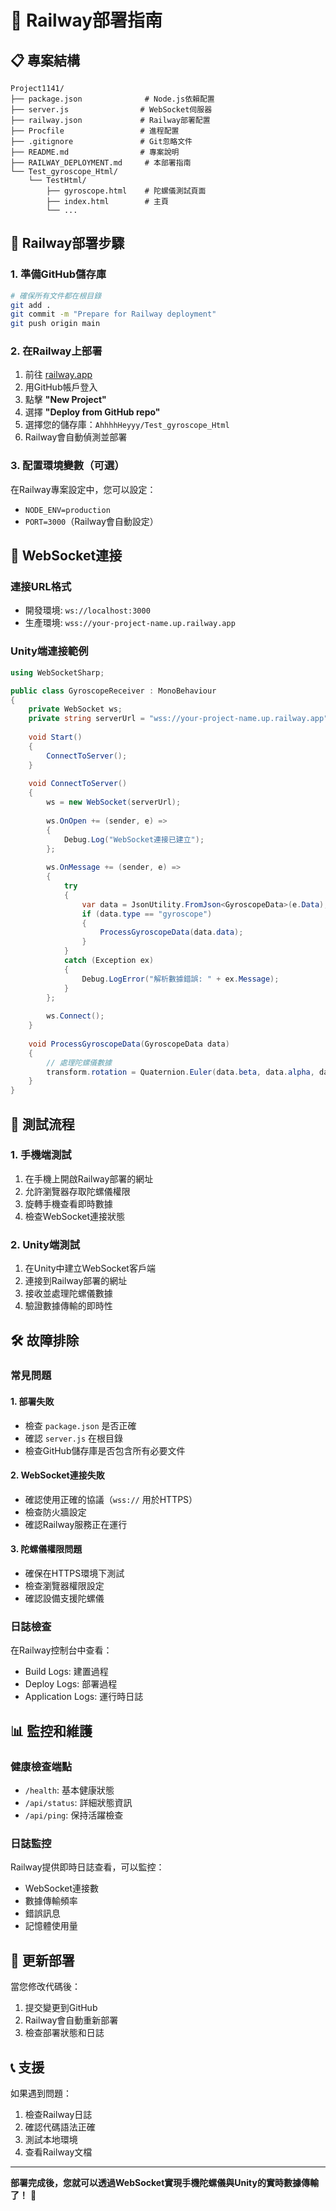 # 🚀 Railway部署指南

## 📋 專案結構

```
Project1141/
├── package.json              # Node.js依賴配置
├── server.js                # WebSocket伺服器
├── railway.json             # Railway部署配置
├── Procfile                 # 進程配置
├── .gitignore               # Git忽略文件
├── README.md                # 專案說明
├── RAILWAY_DEPLOYMENT.md     # 本部署指南
└── Test_gyroscope_Html/
    └── TestHtml/
        ├── gyroscope.html    # 陀螺儀測試頁面
        ├── index.html        # 主頁
        └── ...
```

## 🔧 Railway部署步驟

### 1. 準備GitHub儲存庫
```bash
# 確保所有文件都在根目錄
git add .
git commit -m "Prepare for Railway deployment"
git push origin main
```

### 2. 在Railway上部署
1. 前往 [railway.app](https://railway.app)
2. 用GitHub帳戶登入
3. 點擊 **"New Project"**
4. 選擇 **"Deploy from GitHub repo"**
5. 選擇您的儲存庫：`AhhhhHeyyy/Test_gyroscope_Html`
6. Railway會自動偵測並部署

### 3. 配置環境變數（可選）
在Railway專案設定中，您可以設定：
- `NODE_ENV=production`
- `PORT=3000`（Railway會自動設定）

## 🔌 WebSocket連接

### 連接URL格式
- 開發環境: `ws://localhost:3000`
- 生產環境: `wss://your-project-name.up.railway.app`

### Unity端連接範例
```csharp
using WebSocketSharp;

public class GyroscopeReceiver : MonoBehaviour
{
    private WebSocket ws;
    private string serverUrl = "wss://your-project-name.up.railway.app";
    
    void Start()
    {
        ConnectToServer();
    }
    
    void ConnectToServer()
    {
        ws = new WebSocket(serverUrl);
        
        ws.OnOpen += (sender, e) =>
        {
            Debug.Log("WebSocket連接已建立");
        };
        
        ws.OnMessage += (sender, e) =>
        {
            try
            {
                var data = JsonUtility.FromJson<GyroscopeData>(e.Data);
                if (data.type == "gyroscope")
                {
                    ProcessGyroscopeData(data.data);
                }
            }
            catch (Exception ex)
            {
                Debug.LogError("解析數據錯誤: " + ex.Message);
            }
        };
        
        ws.Connect();
    }
    
    void ProcessGyroscopeData(GyroscopeData data)
    {
        // 處理陀螺儀數據
        transform.rotation = Quaternion.Euler(data.beta, data.alpha, data.gamma);
    }
}
```

## 📱 測試流程

### 1. 手機端測試
1. 在手機上開啟Railway部署的網址
2. 允許瀏覽器存取陀螺儀權限
3. 旋轉手機查看即時數據
4. 檢查WebSocket連接狀態

### 2. Unity端測試
1. 在Unity中建立WebSocket客戶端
2. 連接到Railway部署的網址
3. 接收並處理陀螺儀數據
4. 驗證數據傳輸的即時性

## 🛠️ 故障排除

### 常見問題

#### 1. 部署失敗
- 檢查 `package.json` 是否正確
- 確認 `server.js` 在根目錄
- 檢查GitHub儲存庫是否包含所有必要文件

#### 2. WebSocket連接失敗
- 確認使用正確的協議（`wss://` 用於HTTPS）
- 檢查防火牆設定
- 確認Railway服務正在運行

#### 3. 陀螺儀權限問題
- 確保在HTTPS環境下測試
- 檢查瀏覽器權限設定
- 確認設備支援陀螺儀

### 日誌檢查
在Railway控制台中查看：
- Build Logs: 建置過程
- Deploy Logs: 部署過程
- Application Logs: 運行時日誌

## 📊 監控和維護

### 健康檢查端點
- `/health`: 基本健康狀態
- `/api/status`: 詳細狀態資訊
- `/api/ping`: 保持活躍檢查

### 日誌監控
Railway提供即時日誌查看，可以監控：
- WebSocket連接數
- 數據傳輸頻率
- 錯誤訊息
- 記憶體使用量

## 🔄 更新部署

當您修改代碼後：
1. 提交變更到GitHub
2. Railway會自動重新部署
3. 檢查部署狀態和日誌

## 📞 支援

如果遇到問題：
1. 檢查Railway日誌
2. 確認代碼語法正確
3. 測試本地環境
4. 查看Railway文檔

---

**部署完成後，您就可以透過WebSocket實現手機陀螺儀與Unity的實時數據傳輸了！** 🎉
